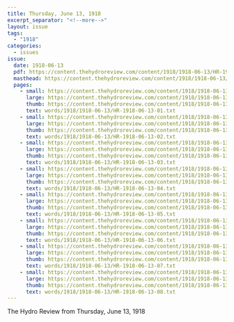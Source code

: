 ```yaml
---
title: Thursday, June 13, 1918
excerpt_separator: "<!--more-->"
layout: issue
tags:
  - "1918"
categories:
  - issues
issue:
  date: 1918-06-13
  pdf: https://content.thehydroreview.com/content/1918/1918-06-13/HR-1918-06-13.pdf
  masthead: https://content.thehydroreview.com/content/1918/1918-06-13/masthead/HR-1918-06-13.jpg
  pages:
    - small: https://content.thehydroreview.com/content/1918/1918-06-13/small/HR-1918-06-13-01.jpg
      large: https://content.thehydroreview.com/content/1918/1918-06-13/large/HR-1918-06-13-01.jpg
      thumb: https://content.thehydroreview.com/content/1918/1918-06-13/thumbnails/HR-1918-06-13-01.jpg
      text: words/1918/1918-06-13/HR-1918-06-13-01.txt
    - small: https://content.thehydroreview.com/content/1918/1918-06-13/small/HR-1918-06-13-02.jpg
      large: https://content.thehydroreview.com/content/1918/1918-06-13/large/HR-1918-06-13-02.jpg
      thumb: https://content.thehydroreview.com/content/1918/1918-06-13/thumbnails/HR-1918-06-13-02.jpg
      text: words/1918/1918-06-13/HR-1918-06-13-02.txt
    - small: https://content.thehydroreview.com/content/1918/1918-06-13/small/HR-1918-06-13-03.jpg
      large: https://content.thehydroreview.com/content/1918/1918-06-13/large/HR-1918-06-13-03.jpg
      thumb: https://content.thehydroreview.com/content/1918/1918-06-13/thumbnails/HR-1918-06-13-03.jpg
      text: words/1918/1918-06-13/HR-1918-06-13-03.txt
    - small: https://content.thehydroreview.com/content/1918/1918-06-13/small/HR-1918-06-13-04.jpg
      large: https://content.thehydroreview.com/content/1918/1918-06-13/large/HR-1918-06-13-04.jpg
      thumb: https://content.thehydroreview.com/content/1918/1918-06-13/thumbnails/HR-1918-06-13-04.jpg
      text: words/1918/1918-06-13/HR-1918-06-13-04.txt
    - small: https://content.thehydroreview.com/content/1918/1918-06-13/small/HR-1918-06-13-05.jpg
      large: https://content.thehydroreview.com/content/1918/1918-06-13/large/HR-1918-06-13-05.jpg
      thumb: https://content.thehydroreview.com/content/1918/1918-06-13/thumbnails/HR-1918-06-13-05.jpg
      text: words/1918/1918-06-13/HR-1918-06-13-05.txt
    - small: https://content.thehydroreview.com/content/1918/1918-06-13/small/HR-1918-06-13-06.jpg
      large: https://content.thehydroreview.com/content/1918/1918-06-13/large/HR-1918-06-13-06.jpg
      thumb: https://content.thehydroreview.com/content/1918/1918-06-13/thumbnails/HR-1918-06-13-06.jpg
      text: words/1918/1918-06-13/HR-1918-06-13-06.txt
    - small: https://content.thehydroreview.com/content/1918/1918-06-13/small/HR-1918-06-13-07.jpg
      large: https://content.thehydroreview.com/content/1918/1918-06-13/large/HR-1918-06-13-07.jpg
      thumb: https://content.thehydroreview.com/content/1918/1918-06-13/thumbnails/HR-1918-06-13-07.jpg
      text: words/1918/1918-06-13/HR-1918-06-13-07.txt
    - small: https://content.thehydroreview.com/content/1918/1918-06-13/small/HR-1918-06-13-08.jpg
      large: https://content.thehydroreview.com/content/1918/1918-06-13/large/HR-1918-06-13-08.jpg
      thumb: https://content.thehydroreview.com/content/1918/1918-06-13/thumbnails/HR-1918-06-13-08.jpg
      text: words/1918/1918-06-13/HR-1918-06-13-08.txt
---
```


The Hydro Review from Thursday, June 13, 1918

<!--more-->

